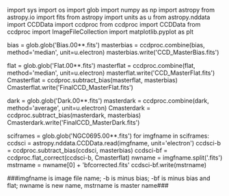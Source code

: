 import sys
import os 
import glob
import numpy as np
import astropy
from astropy.io import fits
from astropy import units as u
from astropy.nddata import CCDData
import ccdproc
from ccdproc import CCDData
from ccdproc import ImageFileCollection
import matplotlib.pyplot as plt

bias = glob.glob('Bias.00**.fits')
masterbias = ccdproc.combine(bias, method='median', unit=u.electron)
masterbias.write('CCD_MasterBias.fits')

flat = glob.glob('Flat.00**.fits')
masterflat = ccdproc.combine(flat, method='median', unit=u.electron)
masterflat.write('CCD_MasterFlat.fits')
Cmasterflat = ccdproc.subtract_bias(masterflat, masterbias)
Cmasterflat.write('FinalCCD_MasterFlat.fits')

dark = glob.glob('Dark.00**.fits')
masterdark = ccdproc.combine(dark, method='average', unit=u.electron)
Cmasterdark = ccdproc.subtract_bias(masterdark, masterbias)
Cmasterdark.write('FinalCCD_MasterDark.fits')

sciframes = glob.glob('NGC0695.00**.fits')
for imgfname in sciframes:
	ccdsci = astropy.nddata.CCDData.read(imgfname, unit='electron')
	ccdsci-b = ccdproc.subtract_bias(ccdsci, masterbias)
	ccdsci-bf = ccdproc.flat_correct(ccdsci-b, Cmasterflat)
	nwname = imgfname.split('.fits')
	mstrname = nwname[0] + 'bfcorrected.fits'
	ccdsci-bf.write(mstrname)

   ###imgfname is image file name; -b is minus bias; -bf is minus bias and flat; nwname
	is new name, mstrname is master name###

 
